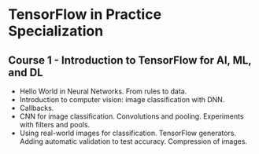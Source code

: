 # TensorFlow in Practice Specialization

## Course 1 - Introduction to TensorFlow for AI, ML, and DL

* Hello World in Neural Networks. From rules to data.
* Introduction to computer vision: image classification with DNN. 
* Callbacks. 
* CNN for image classification. Convolutions and pooling. Experiments with filters and pools.
* Using real-world images for classification. TensorFlow generators. Adding automatic validation to test accuracy. Compression of images.